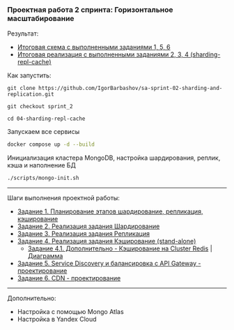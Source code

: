 ### Проектная работа 2 спринта: Горизонтальное масштабирование

Результат:
- [Итоговая схема с выполненными заданиями 1, 5, 6](https://cloud.mail.ru/public/X6NX/gs3acMEEv)
- [Итоговая реализация с выполненными заданиями 2, 3, 4 (sharding-repl-cache)](04-sharding-repl-cache/README.md)

Как запустить:

```
git clone https://github.com/IgorBarbashov/sa-sprint-02-sharding-and-replication.git
```

```
git checkout sprint_2
```

```
cd 04-sharding-repl-cache
```

Запускаем все сервисы

```bash
docker compose up -d --build
```

Инициализация кластера MongoDB, настройка шардирования, реплик, кэша и наполнение БД

```bash
./scripts/mongo-init.sh
```

---

Шаги выполнения проектной работы:
- [Задание 1. Планирование этапов шардирование, репликация, кэширование](01-planing/README.md)
- [Задание 2. Реализация задания Шардирование](02-mongo-sharding/README.md)
- [Задание 3. Реализация задания Репликация](03-mongo-sharding-repl/README.md)
- [Задание 4. Реализация задания Кэширование (stand-alone)](04-sharding-repl-cache/README.md)
  - [Задание 4.1. Дополнительно - Кэширование на Cluster Redis](04-sharding-repl-cache-cluster/README.md) | [Диаграмма](https://cloud.mail.ru/public/wVyP/BKNKXczeX)
- [Задание 5. Service Discovery и балансировка с API Gateway - проектирование](https://cloud.mail.ru/public/Ys8R/8juocsSWy)
- [Задание 6. CDN - проектирование](https://cloud.mail.ru/public/X6NX/gs3acMEEv)

---

Дополнительно:
- Настройка с помощью Mongo Atlas
- Настройка в Yandex Cloud